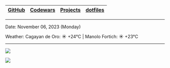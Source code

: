 | [GitHub](https://github.com/egargo) | [Codewars](https://www.codewars.com/users/egargo) | [Projects](https://github.com/egargo?tab=repositories) | [dotfiles](https://github.com/egargo/dotfiles) |
| - | - | - | - |

---

Date: November 06, 2023 (Monday)

Weather: Cagayan de Oro: ☀️   +24°C | Manolo Fortich: ☀️   +23°C

---

![](https://github-readme-stats.vercel.app/api?username=egargo&count_private=true&show_icons=true&hide=issues&hide_border=true&theme=tokyonight)

![](https://skillicons.dev/icons?i=linux,git,github,githubactions,neovim,docker,rust,actix,bash,python,vercel,raspberrypi,perl,nodejs,js,ts,express,svelte,react,postman,go,cpp,c,figma,html,css,java,vscode)
